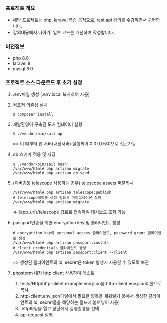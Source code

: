 ### 프로젝트 개요
- 해당 프로젝트는 php, laravel 복습 목적으로, rest api 강의를 수강하면서 구현합니다.
- 강의내용에서 나아가, 일부 코드는 개선하며 작성합니다.

### 버전정보
- php 8.0
- laravel 8
- mysql 8.0

### 프로젝트 소스 다운로드 후 초기 설정
1. .env파일 생성 (.env.local 복사하여 사용)

2. 컴포저 의존성 설치
    ```
    $ composer install
    ```

3. 개발환경이 구축된 도커 컨테이너 실행
    ```
    $ ./vendor/bin/sail up
    ```
    => 이 때부터 웹 서버(내장서버) 실행되어 0.0.0.0:80으로 접근가능

4. db 스키마 적용 및 시딩
    ```
    $ ./vendor/bin/sail bash
    /var/www/html# php artisan migrate
    /var/www/html# php artisan db:seed
    ```
5. (디버깅툴 telescope 사용하는 경우) telescope assets 퍼블리시
    ```
    /var/www/html# php artisan telescope:publish
    # telescope테이블 생성 필요시 마이그레이션 실행
    /var/www/html# php artisan migrate 
    ```
    => {app_url}/telescope 경로로 접속하여 대시보드 조회 가능

6. passport인증을 위한 encryption key 및 클라이언트 생성
   ```
   # encryptiion key와 personal access 클라이언트, password grant 클라이언트 생성
   /var/www/html# php artisan passport:install 
   # client credentials 클라이언트 생성
   /var/www/html# php artisan passport:client --client 
   ```
   => 생성된 클라이언트의 id, secret은 token 발생시 사용할 수 있도록 보관

7. phpstorm 내장 http client 사용하여 테스트 
   1. tests/Http/http-client.example.env.json을 http-client.env.json이름으로 복사
   2. http-client.env.json파일에서 필요한 항목들 채워넣기 (6에서 생성한 클라이언트의 id, secret들을 해당하는 필드에 붙여넣어 사용)
   3. .http파일을 열고 상단에서 실행환경을 선택
   4. api request 실행
